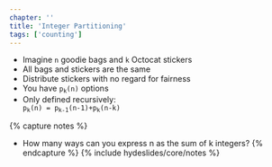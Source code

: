 ```yaml
---
chapter: ''
title: 'Integer Partitioning'
tags: ['counting']
---
```


<ul>
  <li class="fragment"><div class="deflate">Imagine <code>n</code> goodie bags and <code>k</code> Octocat stickers</div></li>
  <li class="fragment"><div class="deflate">All bags and stickers are the same</div></li>
  <li class="fragment"><div class="deflate">Distribute stickers with no regard for fairness</div></li>
  <li class="fragment"><div class="deflate">You have <code>p<sub>k</sub>(n)</code> options</div></li>
  <li class="fragment"><div class="deflate">Only defined recursively:<br><code>p<sub>k</sub>(n) = p<sub>k-1</sub>(n-1)+p<sub>k</sub>(n-k)</code></div></li>
</ul>


{% capture notes %}
* How many ways can you express n as the sum of k integers?
{% endcapture %}
{% include hydeslides/core/notes %}
